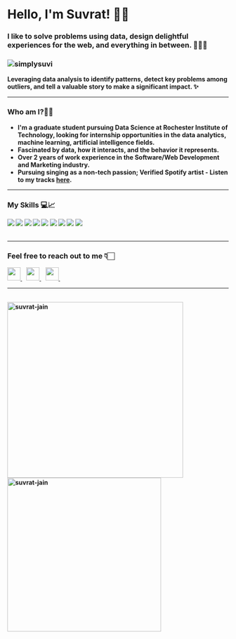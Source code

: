 <h1><strong>Hello, I'm Suvrat! 👋🏻</h1>

<h3 align="left"></em>I like to solve problems using data, design delightful experiences for the web, and everything in between. 👨🏻‍💻 </em></h3>
<h3 align="left"><img src="https://komarev.com/ghpvc/?username=simplysuvi" alt="simplysuvi"></h3>


<p>Leveraging data analysis to identify patterns, detect key problems among outliers, and tell a valuable story to make a significant impact. ✨</p>

<hr>

<h3>Who am I?🙋‍♀️</h3>
<ul>
<li>I'm a graduate student pursuing Data Science at Rochester Institute of Technology, looking for internship opportunities in the data analytics, machine learning, artificial intelligence fields.</li>
<li>Fascinated by data, how it interacts, and the behavior it represents.</li>
<li>Over 2 years of work experience in the Software/Web Development and Marketing industry.</li>
<li>Pursuing singing as a non-tech passion; Verified Spotify artist - Listen to my tracks <a href="https://open.spotify.com/artist/0Qc2FzRFU7IeFUEYDijkCU?si=ZiYn7Mg7QjGGFXMN6Zb4Zw" alt="simplysuvi">here</a>.</li>
</ul>
<hr>

<h3>My Skills 💻📈</h3>
<div>
    <img src="https://img.shields.io/badge/python-%2314354C.svg?style=for-the-badge&logo=python&logoColor=white">
    <img src="https://img.shields.io/badge/pandas-%23150458.svg?style=for-the-badge&logo=pandas&logoColor=white">
    <img src="https://img.shields.io/badge/numpy-%23013243.svg?style=for-the-badge&logo=numpy&logoColor=white">
    <img src="https://img.shields.io/badge/scikit--learn-%23F7931E.svg?style=for-the-badge&logo=scikit-learn&logoColor=white">
    <img src="https://img.shields.io/badge/git-%23F05033.svg?style=for-the-badge&logo=git&logoColor=white">
    <img src="https://img.shields.io/badge/html5-%23E34F26.svg?style=for-the-badge&logo=html5&logoColor=white">
    <img src="https://img.shields.io/badge/css-%23E34F26.svg?style=for-the-badge&logo=css3&logoColor=white">
    <img src="https://img.shields.io/badge/javascript-%23E34F26.svg?style=for-the-badge&logo=javascript&logoColor=white">
    <img src="https://img.shields.io/badge/java-%23E34F26.svg?style=for-the-badge&logo=java&logoColor=white">
</div>
<br>
<hr>

<h3>Feel free to reach out to me 👇🏻</h3>
<div>
    <a href="https://www.linkedin.com/in/simplysuvi/">
        <img src="https://image.flaticon.com/icons/png/512/145/145807.png" width="30px">
    </a>&nbsp;&nbsp;
    <a href="https://twitter.com/Simplysuvi/">
        <img src="https://cdn-icons-png.flaticon.com/512/124/124021.png" width="30px">
    </a>&nbsp;&nbsp;
    <a href="https://github.com/Simplysuvi/">
        <img src="https://image.flaticon.com/icons/png/512/25/25657.png" width="30px">
    </a>&nbsp;&nbsp;
</div>
<hr>
<br>
<div >
    <img align="left" src="https://github-readme-stats.vercel.app/api?username=simplysuvi&count_private=true&show_icons=true&theme=buefy" width="400px" alt="suvrat-jain">
    &nbsp;&nbsp;
    &nbsp;&nbsp;
    <img align="center" src="https://github-readme-stats.vercel.app/api/top-langs/?username=simplysuvi&layout=compact&theme=buefy" width="350px" alt="suvrat-jain">
</div>

